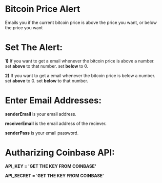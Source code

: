 # Bitcoin Price Alert
Emails you if the current bitcoin price is above the price you want, or below the price you want

# Set The Alert:
**1)** If you want to get a email whenever the bitcoin price is above a number.
set **above** to that number.
set **below** to 0.

**2)** If you want to get a email whenever the bitcoin price is below a number.
set **above** to 0.
set **below** to that number.

# Enter Email Addresses:
**senderEmail** is your email address. 

**receiverEmail** is the email address of the reciever.

**senderPass**  is your email password.  

# Autharizing Coinbase API:
**API_KEY = 'GET THE KEY FROM COINBASE'**	

**API_SECRET = 'GET THE KEY FROM COINBASE'**
